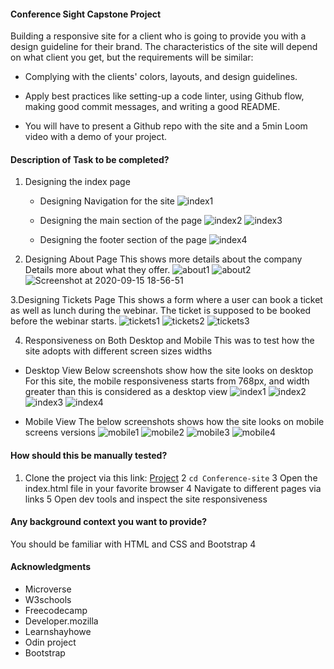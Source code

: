 #### Conference Sight Capstone Project
Building a responsive site for a client who is going to provide you with a design guideline for their brand. The characteristics of the site will depend on what client you get, but the requirements will be similar:

- Complying with the clients' colors, layouts, and design guidelines.

- Apply best practices like setting-up a code linter, using Github flow, making good commit messages, and writing a good README.

- You will have to present a Github repo with the site and a 5min Loom video with a demo of your project.

#### Description of Task to be completed?

1. Designing the index page 
    - Designing Navigation for the site
![index1](https://user-images.githubusercontent.com/33205781/93234171-a12c4c00-f784-11ea-8345-1388fcbf3182.png)

    - Designing the main section of the page
![index2](https://user-images.githubusercontent.com/33205781/93234209-adb0a480-f784-11ea-8b1d-45ab66429623.png)
![index3](https://user-images.githubusercontent.com/33205781/93234269-c0c37480-f784-11ea-8fa2-447d105bc83c.png)

    - Designing the footer section of the page
![index4](https://user-images.githubusercontent.com/33205781/93234327-d3d64480-f784-11ea-8e78-04fcb1683fcb.png)

2. Designing About Page
This shows more details about the company Details more about what they offer.
![about1](https://user-images.githubusercontent.com/33205781/93234806-6ecf1e80-f785-11ea-8be6-c24845ce80f6.png)
![about2](https://user-images.githubusercontent.com/33205781/93234843-7b537700-f785-11ea-8307-27fb98067fed.png)
![Screenshot at 2020-09-15 18-56-51](https://user-images.githubusercontent.com/33205781/93234848-7c84a400-f785-11ea-84ec-b14a10750f4c.png)

3.Designing  Tickets Page 
This shows a form where a user can book a ticket as well as lunch during the webinar. The ticket is supposed to be booked before the webinar starts.
![tickets1](https://user-images.githubusercontent.com/33205781/93235250-f452ce80-f785-11ea-8eac-14ed9ee723c0.png)
![tickets2](https://user-images.githubusercontent.com/33205781/93235261-f7e65580-f785-11ea-81a4-2281cdbfb82f.png)
![tickets3](https://user-images.githubusercontent.com/33205781/93235267-f9178280-f785-11ea-8aca-16bd9f1f4970.png)

4. Responsiveness on Both Desktop and Mobile
This was to test how the site adopts with different screen sizes widths 

- Desktop View
Below screenshots show how the site looks on desktop
For this site, the mobile responsiveness starts from 768px, and width greater than this is considered as a desktop view
![index1](https://user-images.githubusercontent.com/33205781/93235588-7511ca80-f786-11ea-8b04-2f4f42209e84.png)
![index2](https://user-images.githubusercontent.com/33205781/93235596-76db8e00-f786-11ea-8dd9-4fcbcd73b540.png)
![index3](https://user-images.githubusercontent.com/33205781/93235616-7b07ab80-f786-11ea-8b54-91d35fe6f162.png)
![index4](https://user-images.githubusercontent.com/33205781/93235626-7e029c00-f786-11ea-911f-676c6d47d1b5.png)

- Mobile View
The below screenshots shows how the site looks on mobile screens versions
![mobile1](https://user-images.githubusercontent.com/33205781/93236076-113bd180-f787-11ea-88bf-e84366d9cf7d.png)
![mobile2](https://user-images.githubusercontent.com/33205781/93236082-13059500-f787-11ea-8fd3-44eadfbf9cf0.png)
![mobile3](https://user-images.githubusercontent.com/33205781/93236086-1436c200-f787-11ea-9d7e-8b9fdfce364b.png)
![mobile4](https://user-images.githubusercontent.com/33205781/93236089-1567ef00-f787-11ea-8a7e-ed56cafaa953.png)

#### How should this be manually tested?
1. Clone the project via this link: [Project](https://github.com/Gabkings/Conference-site.git)
2 `cd Conference-site`
3 Open the index.html file in your favorite browser
4 Navigate to different pages via links 
5 Open dev tools and inspect the site responsiveness
#### Any background context you want to provide?
You should be familiar with HTML and CSS and Bootstrap 4
#### Acknowledgments
- Microverse
- W3schools
- Freecodecamp
- Developer.mozilla
- Learnshayhowe
- Odin project
- Bootstrap

